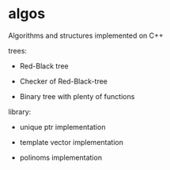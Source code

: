 # algos
Algorithms and structures implemented on C++

trees:

* Red-Black tree

* Checker of Red-Black-tree

* Binary tree with plenty of functions

library:

* unique ptr implementation

* template vector implementation

* polinoms implementation
